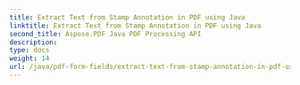 ```yaml
---
title: Extract Text from Stamp Annotation in PDF using Java
linktitle: Extract Text from Stamp Annotation in PDF using Java
second_title: Aspose.PDF Java PDF Processing API
description: 
type: docs
weight: 14
url: /java/pdf-form-fields/extract-text-from-stamp-annotation-in-pdf-using-java/
---
```

